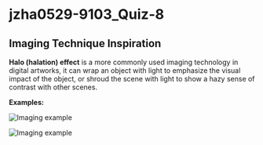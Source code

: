 # jzha0529-9103_Quiz-8

## Imaging Technique Inspiration


__Halo (halation) effect__ is a more commonly used imaging technology in digital artworks, it can wrap an object with light to emphasize the visual impact of the object, or shroud the scene with light to show a hazy sense of contrast with other scenes.

__Examples:__

![Imaging example]("assets/image1.jpg")

![Imaging example]("assets/image2.jpg")